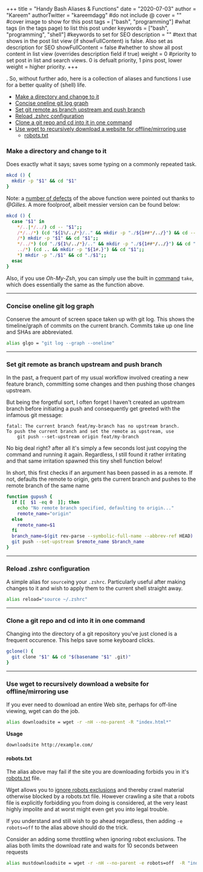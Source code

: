 +++
title = "Handy Bash Aliases & Functions"
date = "2020-07-03"
author = "Kareem" 
authorTwitter = "kareemdagg" #do not include @
cover = "" #cover image to show for this post
tags = ["bash", "programming"] #what tags (in the tags page) to list this post under
keywords = ["bash", "programming", "shell"] #keywords to set for SEO
description = "" #text that shows in the post list view (if showFullContent) is false. Also set as description for SEO
showFullContent = false #whether to show all post content in list view (overrides description field if true)
weight = 0 #priority to set post in list and search views. 0 is defualt priority, 1 pins post, lower weight = higher priority. 
+++

. So, without further ado, here is a collection of aliases and functions I use for a better quality of (shell) life.

- [Make a directory and change to it](#make-a-directory-and-change-to-it)
- [Concise oneline git log graph](#concise-oneline-git-log-graph)
- [Set git remote as branch upstream and push branch](#set-git-remote-as-branch-upstream-and-push-branch)
- [Reload .zshrc configuration](#reload-zshrc-configuration)
- [Clone a git repo and cd into it in one command](#clone-a-git-repo-and-cd-into-it-in-one-command)
- [Use wget to recursively download a website for offline/mirroring use](#use-wget-to-recursively-download-a-website-for-offlinemirroring-use)
  - [robots.txt](#robotstxt)


### Make a directory and change to it
Does exactly what it says; saves some typing on a commonly repeated task.
```bash
mkcd () {
  mkdir -p "$1" && cd "$1"
}
```
Note: a [number of defects](https://unix.stackexchange.com/a/9124) of the above function were pointed out thanks to _@Gilles_. A more foolproof, albeit messier version can be found below: 
```bash
mkcd () {
  case "$1" in
    */..|*/../) cd -- "$1";; 
    /*/../*) (cd "${1%/../*}/.." && mkdir -p "./${1##*/../}") && cd -- "$1";;
    /*) mkdir -p "$1" && cd "$1";;
    */../*) (cd "./${1%/../*}/.." && mkdir -p "./${1##*/../}") && cd "./$1";;
    ../*) (cd .. && mkdir -p "${1#.}") && cd "$1";;
    *) mkdir -p "./$1" && cd "./$1";;
  esac
}
```

Also, if you use _Oh-My-Zsh_, you can simply use the built in [command](https://github.com/ohmyzsh/ohmyzsh/wiki/Cheatsheet) `take`, which does essentially the same as the function above.

---
### Concise oneline git log graph
Conserve the amount of screen space taken up with git log. This shows the timeline/graph of commits on the current branch. Commits take up one line and SHAs are abbreviated. 
```bash
alias glgo = "git log --graph --oneline"
```

---
### Set git remote as branch upstream and push branch

In the past, a frequent part of my usual workflow involved creating a new feature branch, committing some changes and then pushing those changes upstream.

But being the forgetful sort, I often forget I haven't created an upstream branch before initiating a push and consequently get greeted with the infamous git message:

```error
fatal: The current branch feat/my-branch has no upstream branch.
To push the current branch and set the remote as upstream, use
    git push --set-upstream origin feat/my-branch
```

No big deal right? after all it's simply a few seconds lost just copying the command and running it again. Regardless, I still found it rather irritating and that same irritation spawned this tiny shell function below!

In short, this first checks if an argument has been passed in as a remote. If not, defaults the remote to origin, gets the current branch and pushes to the remote branch of the same name

```bash
function gupush {
  if [[  $1 -eq 0  ]]; then
    echo "No remote branch specified, defaulting to origin..."
    remote_name="origin"
  else
    remote_name=$1
  fi
  branch_name=$(git rev-parse --symbolic-full-name --abbrev-ref HEAD)
  git push --set-upstream $remote_name $branch_name
}
```
---
### Reload .zshrc configuration
A simple alias for `source`ing your `.zshrc`. Particularly useful after making changes to it and wish to apply them to the current shell straight away.
```bash
alias reload="source ~/.zshrc"
```
---
### Clone a git repo and cd into it in one command
Changing into the directory of a git repository you've just cloned is a frequent occurence. This helps save some keyboard clicks.
```bash
gclone() {
  git clone "$1" && cd "$(basename "$1" .git)"
}
```
---

### Use wget to recursively download a website for offline/mirroring use
If you ever need to download an entire Web site, perhaps for off-line viewing, wget can do the job.
```bash
alias downloadsite = wget -r -nH --no-parent -R "index.html*"
```
**Usage**
```
downloadsite http://example.com/
```

#### robots.txt

The alias above may fail if the site you are downloading forbids you in it's [robots.txt](https://support.archive-it.org/hc/en-us/articles/208001096-Avoid-robots-txt-exclusions) file.

Wget allows you to [ignore robots exclusions](http://www.gnu.org/software/wget/manual/html_node/Robot-Exclusion.html) and thereby crawl material otherwise blocked by a robots.txt file. However crawling a site that a robots file is explicitly forbidding you from doing is considered, at the very least highly impolite and at worst might even get you into legal trouble.

If you understand and still wish to go ahead regardless, then adding `-e robots=off` to the alias above should do the trick. 

Consider an adding some throttling when ignoring robot exclusions. The alias both limits the download rate and waits for 10 seconds between requests 
```bash
alias mustdownloadsite = wget -r -nH --no-parent -e robots=off  -R "index.html*" --wait=10 --limit-rate=20K 
```